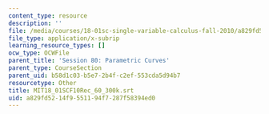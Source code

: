 ```yaml
---
content_type: resource
description: ''
file: /media/courses/18-01sc-single-variable-calculus-fall-2010/a829fd5214f9551194f7287f58394ed0_MIT18_01SCF10Rec_60_300k.vtt
file_type: application/x-subrip
learning_resource_types: []
ocw_type: OCWFile
parent_title: 'Session 80: Parametric Curves'
parent_type: CourseSection
parent_uid: b58d1c03-b5e7-2b4f-c2ef-553cda5d94b7
resourcetype: Other
title: MIT18_01SCF10Rec_60_300k.srt
uid: a829fd52-14f9-5511-94f7-287f58394ed0
---
```

